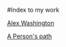 #Index to my work

[Alex Washington](https://awashington01.github.io/alex_repo/)

[A Person's path](https://github.com/awashington01/alex_repo/blob/master/Path%20home.png?raw=true)
